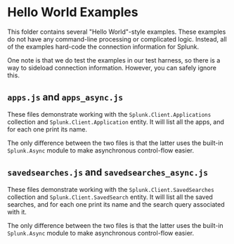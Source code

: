 # Hello World Examples

This folder contains several "Hello World"-style examples. These examples do
not have any command-line processing or complicated logic. Instead, all
of the examples hard-code the connection information for Splunk.

One note is that we do test the examples in our test harness, so there is
a way to sideload connection information. However, you can safely ignore this.

## `apps.js` and `apps_async.js`

These files demonstrate working with the `Splunk.Client.Applications` collection
and `Splunk.Client.Application` entity. It will list all the apps, and for each
one print its name.

The only difference between the two files is that the latter uses the built-in
`Splunk.Async` module to make asynchronous control-flow easier.

## `savedsearches.js` and `savedsearches_async.js`

These files demonstrate working with the `Splunk.Client.SavedSearches` collection
and `Splunk.Client.SavedSearch` entity. It will list all the saved searches, and 
for each one print its name and the search query associated with it.

The only difference between the two files is that the latter uses the built-in
`Splunk.Async` module to make asynchronous control-flow easier.